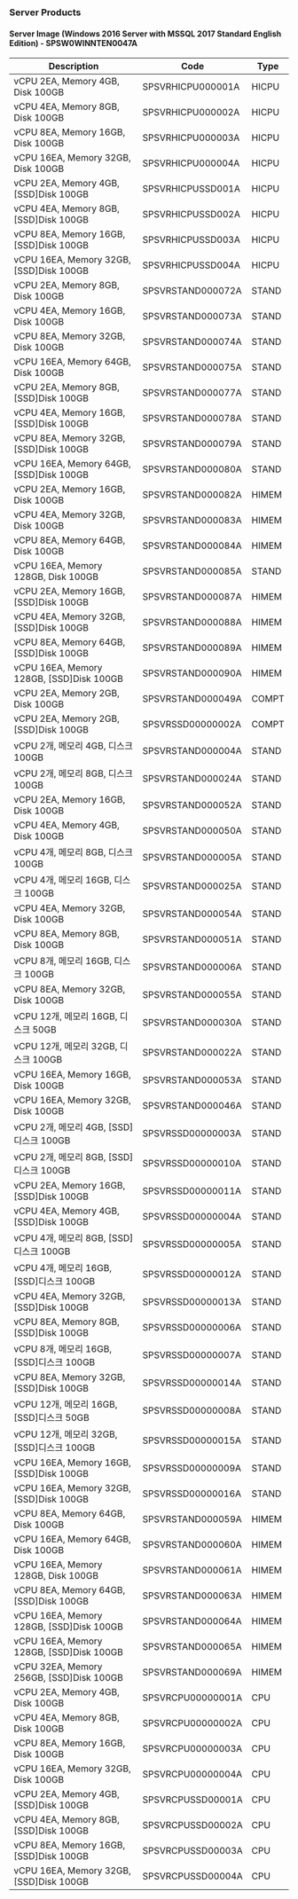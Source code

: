 ### Server Products
#### Server Image (Windows 2016 Server with MSSQL 2017 Standard English Edition) - SPSW0WINNTEN0047A

Description | Code | Type
-- | -- | --
vCPU 2EA, Memory 4GB, Disk 100GB | SPSVRHICPU000001A | HICPU
vCPU 4EA, Memory 8GB, Disk 100GB | SPSVRHICPU000002A | HICPU
vCPU 8EA, Memory 16GB, Disk 100GB | SPSVRHICPU000003A | HICPU
vCPU 16EA, Memory 32GB, Disk 100GB | SPSVRHICPU000004A | HICPU
vCPU 2EA, Memory 4GB, [SSD]Disk 100GB | SPSVRHICPUSSD001A | HICPU
vCPU 4EA, Memory 8GB, [SSD]Disk 100GB | SPSVRHICPUSSD002A | HICPU
vCPU 8EA, Memory 16GB, [SSD]Disk 100GB | SPSVRHICPUSSD003A | HICPU
vCPU 16EA, Memory 32GB, [SSD]Disk 100GB | SPSVRHICPUSSD004A | HICPU
vCPU 2EA, Memory 8GB, Disk 100GB | SPSVRSTAND000072A | STAND
vCPU 4EA, Memory 16GB, Disk 100GB | SPSVRSTAND000073A | STAND
vCPU 8EA, Memory 32GB, Disk 100GB | SPSVRSTAND000074A | STAND
vCPU 16EA, Memory 64GB, Disk 100GB | SPSVRSTAND000075A | STAND
vCPU 2EA, Memory 8GB, [SSD]Disk 100GB | SPSVRSTAND000077A | STAND
vCPU 4EA, Memory 16GB, [SSD]Disk 100GB | SPSVRSTAND000078A | STAND
vCPU 8EA, Memory 32GB, [SSD]Disk 100GB | SPSVRSTAND000079A | STAND
vCPU 16EA, Memory 64GB, [SSD]Disk 100GB | SPSVRSTAND000080A | STAND
vCPU 2EA, Memory 16GB, Disk 100GB | SPSVRSTAND000082A | HIMEM
vCPU 4EA, Memory 32GB, Disk 100GB | SPSVRSTAND000083A | HIMEM
vCPU 8EA, Memory 64GB, Disk 100GB | SPSVRSTAND000084A | HIMEM
vCPU 16EA, Memory 128GB, Disk 100GB | SPSVRSTAND000085A | STAND
vCPU 2EA, Memory 16GB, [SSD]Disk 100GB | SPSVRSTAND000087A | HIMEM
vCPU 4EA, Memory 32GB, [SSD]Disk 100GB | SPSVRSTAND000088A | HIMEM
vCPU 8EA, Memory 64GB, [SSD]Disk 100GB | SPSVRSTAND000089A | HIMEM
vCPU 16EA, Memory 128GB, [SSD]Disk 100GB | SPSVRSTAND000090A | HIMEM
vCPU 2EA, Memory 2GB, Disk 100GB | SPSVRSTAND000049A | COMPT
vCPU 2EA, Memory 2GB, [SSD]Disk 100GB | SPSVRSSD00000002A | COMPT
vCPU 2개, 메모리 4GB, 디스크 100GB | SPSVRSTAND000004A | STAND
vCPU 2개, 메모리 8GB, 디스크 100GB | SPSVRSTAND000024A | STAND
vCPU 2EA, Memory 16GB, Disk 100GB | SPSVRSTAND000052A | STAND
vCPU 4EA, Memory 4GB, Disk 100GB | SPSVRSTAND000050A | STAND
vCPU 4개, 메모리 8GB, 디스크 100GB | SPSVRSTAND000005A | STAND
vCPU 4개, 메모리 16GB, 디스크 100GB | SPSVRSTAND000025A | STAND
vCPU 4EA, Memory 32GB, Disk 100GB | SPSVRSTAND000054A | STAND
vCPU 8EA, Memory 8GB, Disk 100GB | SPSVRSTAND000051A | STAND
vCPU 8개, 메모리 16GB, 디스크 100GB | SPSVRSTAND000006A | STAND
vCPU 8EA, Memory 32GB, Disk 100GB | SPSVRSTAND000055A | STAND
vCPU 12개, 메모리 16GB, 디스크 50GB | SPSVRSTAND000030A | STAND
vCPU 12개, 메모리 32GB, 디스크 100GB | SPSVRSTAND000022A | STAND
vCPU 16EA, Memory 16GB, Disk 100GB | SPSVRSTAND000053A | STAND
vCPU 16EA, Memory 32GB, Disk 100GB | SPSVRSTAND000046A | STAND
vCPU 2개, 메모리 4GB, [SSD]디스크 100GB | SPSVRSSD00000003A | STAND
vCPU 2개, 메모리 8GB, [SSD]디스크 100GB | SPSVRSSD00000010A | STAND
vCPU 2EA, Memory 16GB, [SSD]Disk 100GB | SPSVRSSD00000011A | STAND
vCPU 4EA, Memory 4GB, [SSD]Disk 100GB | SPSVRSSD00000004A | STAND
vCPU 4개, 메모리 8GB, [SSD]디스크 100GB | SPSVRSSD00000005A | STAND
vCPU 4개, 메모리 16GB, [SSD]디스크 100GB | SPSVRSSD00000012A | STAND
vCPU 4EA, Memory 32GB, [SSD]Disk 100GB | SPSVRSSD00000013A | STAND
vCPU 8EA, Memory 8GB, [SSD]Disk 100GB | SPSVRSSD00000006A | STAND
vCPU 8개, 메모리 16GB, [SSD]디스크 100GB | SPSVRSSD00000007A | STAND
vCPU 8EA, Memory 32GB, [SSD]Disk 100GB | SPSVRSSD00000014A | STAND
vCPU 12개, 메모리 16GB, [SSD]디스크 50GB | SPSVRSSD00000008A | STAND
vCPU 12개, 메모리 32GB, [SSD]디스크 100GB | SPSVRSSD00000015A | STAND
vCPU 16EA, Memory 16GB, [SSD]Disk 100GB | SPSVRSSD00000009A | STAND
vCPU 16EA, Memory 32GB, [SSD]Disk 100GB | SPSVRSSD00000016A | STAND
vCPU 8EA, Memory 64GB, Disk 100GB | SPSVRSTAND000059A | HIMEM
vCPU 16EA, Memory 64GB, Disk 100GB | SPSVRSTAND000060A | HIMEM
vCPU 16EA, Memory 128GB, Disk 100GB | SPSVRSTAND000061A | HIMEM
vCPU 8EA, Memory 64GB, [SSD]Disk 100GB | SPSVRSTAND000063A | HIMEM
vCPU 16EA, Memory 128GB, [SSD]Disk 100GB | SPSVRSTAND000064A | HIMEM
vCPU 16EA, Memory 128GB, [SSD]Disk 100GB | SPSVRSTAND000065A | HIMEM
vCPU 32EA, Memory 256GB, [SSD]Disk 100GB | SPSVRSTAND000069A | HIMEM
vCPU 2EA, Memory 4GB, Disk 100GB | SPSVRCPU00000001A | CPU
vCPU 4EA, Memory 8GB, Disk 100GB | SPSVRCPU00000002A | CPU
vCPU 8EA, Memory 16GB, Disk 100GB | SPSVRCPU00000003A | CPU
vCPU 16EA, Memory 32GB, Disk 100GB | SPSVRCPU00000004A | CPU
vCPU 2EA, Memory 4GB, [SSD]Disk 100GB | SPSVRCPUSSD00001A | CPU
vCPU 4EA, Memory 8GB, [SSD]Disk 100GB | SPSVRCPUSSD00002A | CPU
vCPU 8EA, Memory 16GB, [SSD]Disk 100GB | SPSVRCPUSSD00003A | CPU
vCPU 16EA, Memory 32GB, [SSD]Disk 100GB | SPSVRCPUSSD00004A | CPU
